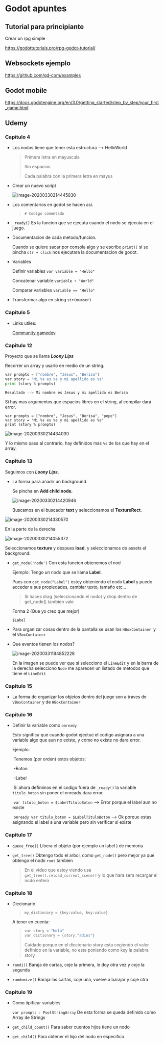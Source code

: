 # Godot apuntes

## Tutorial para principiante

Crear un rpg simple

https://godottutorials.pro/rpg-godot-tutorial/

## Websockets ejemplo

https://github.com/gd-com/examples

## Godot mobile

https://docs.godotengine.org/en/3.0/getting_started/step_by_step/your_first_game.html

## Udemy

### Capitulo 4

* Los nodos tiene que tener esta estructura --> HelloWorld 

  > Primera letra en mayuscula
  >
  > Sin espacios
  >
  > Cada palabra con la primera letra en mayus

* Crear un nuevo script

  ![image-20200330214445830](Apuntes/img/image-20200330214445830.png)

* Los comentarios en godot se hacen asi.

  > `# Codigo comentado`

* `_ready()` Es la funcion que se ejecuta cuando el nodo se ejecuta en el juego.

* Documentacion de cada metodo/funcion.

  Cuando se quiere sacar por consola algo y se escribe `print()` si se pincha `ctr + click` nos ejecutara la documentacion de godot.

* Variables

  Definir variables `var variable = "Hello"`

  Concatenar variable `variable + "World"`

  Comparar variables `variable == "Hello"`

* Transformar algo en string `str(number)`

### Capitulo 5

* Links utiles:

  [Community gamedev](https://community.gamedev.tv/)

### Capitulo 12

Proyecto que se llama ***Loony Lips***

Recorrer un array y usarlo en medio de un string.

```py
var prompts = ["nombre", "Jesus", "Berisa"]
var story = "Mi %s es %s y mi apellido es %s"
print (story % prompts)

Resultado --> Mi nombre es Jesus y mi apellido es Berisa
```

Si hay mas argumentos que espacios libres en el string, al compilar dará error.

```pyth
var prompts = ["nombre", "Jesus", "Berisa", "pepe"]
var story = "Mi %s es %s y mi apellido es %s"
print (story % prompts)
```

![image-20200330214434030](Apuntes/img/image-20200330214434030.png)

Y lo mismo pasa al contrario, hay definidos mas `%s` de los que hay en el array.

### Capitulo 13

Seguimos con ***Loony Lips***.

* La forma para añadir un background.

  Se pincha en **Add child node.**

  ![image-20200330214420946](Apuntes/img/image-20200330214420946.png)

  Buscamos en el buscador **text** y seleccionamos el **TextureRect**.

![image-20200330214330570](Apuntes/img/image-20200330214330570.png)

En la parte de la derecha

![image-20200330214055372](Apuntes/img/image-20200330214055372.png)

Seleccionamos **texture** y despues **load**, y seleccionamos de assets el background.

* `get_node('node')` Con esta funcion obtenemos el nod

  Ejemplo: Tengo un nodo que se llama **Label**.

  Pues con `get_node("Label")` estoy obteniendo el nodo **Label** y puedo acceder a sus propiedades, cambiar texto, tamaño etc...

  > Si haces drag (seleccionando el nodo) y drop dentro de get_node() tambien vale

  Forma 2 (Que yo creo que mejor)

  `$Label`

* Para organizar cosas dentro de la pantalla se usan los `HBoxContainer `y el `VBoxContainer`

* Que eventos tienen los nodos?

  ![image-20200331184852228](Apuntes/img/image-20200331184852228.png)

  En la imagen se puede ver que si selecciono el `LineEdit` y en la barra de la derecha selecciono `Node` me aparecen un listado de metodos que tiene el `LineEdit`

### Capitulo 15

* La forma de organizar los objetos dentro del juego son a traves de `VBoxContainer` y de `HBoxContainer`

### Capitulo 16

* Definir la variable como `onready`

  Esto significa que cuando godot ejectue el codigo asignara a una variable algo que aun no existe, y como no existe no dara error.

  Ejemplo:

  ​	Tenemos (por orden) estos objetos:

  ​		-Boton

  ​		-Label

  ​	Si ahora definimos en el codigo fuera de `_ready()` la variable `titulo_boton` sin poner el onready dara error

  ​	`var titulo_boton = $LabelTituloBoton` --> Error porque el label aun no existe

  ​	`onready var titulo_boton = $LabelTituloBoton` --> Ok porque estas asignando el label a una variable pero sin verificar si existe

### Capitulo 17

* `queue_free()` Libera el objeto (por ejemplo un label ) de memoria

* `get_tree()` Obtengo todo el arbol, como `get_node()` pero mejor ya que obtengo el nodo `root` tambien

  > En el video que estoy viendo usa `get_tree().reload_current_scene()` y lo que hara sera recargar el nodo entero

### Capitulo 18

* Diccionario

  > `my_dictionary = {key:value, key:value}`

  A tener en cuenta:

  > ```py
  > var story = "hola"
  > var dictionary = {story:"adios"} 
  > ```
  >
  > Cuidado porque en el diccionario story esta cogiendo el valor definido en la variable, no esta poniendo como key la palabra story



* `randi()`  Baraja de cartas, coje la primera, le doy otra vez y coje la segunda
* `randomize()` Baraja las cartas, coje una, vuelve a barajar y coje otra

### Capitulo 19

* Como tipificar variables

  `var prompts : PoolStringArray` De esta forma se queda definido como Array de Strings

* `get_child_count()` Para saber cuentos hijos tiene un nodo
* `get_child()` Para obtener el hijo del nodo en especifico